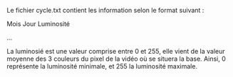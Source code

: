 Le fichier cycle.txt contient les information selon le format suivant :

Mois Jour Luminosité

...

La luminosié est une valeur comprise entre 0 et 255, elle vient de la valeur moyenne des 3 couleurs du pixel de la vidéo où se situera la base.
Ainsi, 0 représente la luminosité minimale, et 255 la luminosité maximale.
